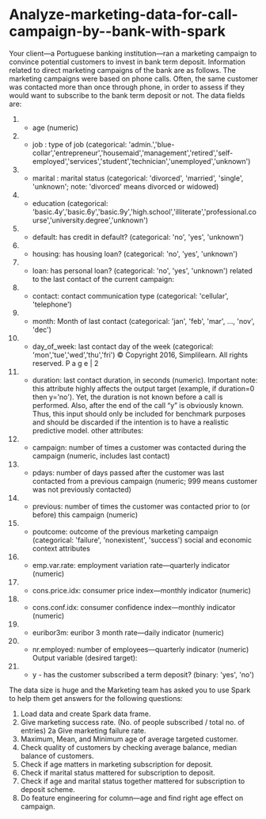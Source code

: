 # Analyze-marketing-data-for-call-campaign-by--bank-with-spark

Your client―a Portuguese banking institution—ran a marketing campaign to convince potential customers to invest in bank term deposit.
Information related to direct marketing campaigns of the bank are as follows.
The marketing campaigns were based on phone calls. Often, the same customer was contacted more than once through phone, in order to assess if they would want to subscribe to the bank term deposit or not. The data fields are:

1. - age (numeric)
2. - job : type of job (categorical: 'admin.','blue-collar','entrepreneur','housemaid','management','retired','self-employed','services','student','technician','unemployed','unknown')
3. - marital : marital status (categorical: 'divorced', 'married', 'single', 'unknown'; note: 'divorced' means divorced or widowed)
4. - education (categorical: 'basic.4y','basic.6y','basic.9y','high.school','illiterate','professional.course','university.degree','unknown')
5. - default: has credit in default? (categorical: 'no', 'yes', 'unknown')
6. - housing: has housing loan? (categorical: 'no', 'yes', 'unknown')
7. - loan: has personal loan? (categorical: 'no', 'yes', 'unknown')
 related to the last contact of the current campaign:
8. - contact: contact communication type (categorical: 'cellular', 'telephone')
9. - month: Month of last contact (categorical: 'jan', 'feb', 'mar', ..., 'nov', 'dec')
10. - day_of_week: last contact day of the week (categorical: 'mon','tue','wed','thu','fri')
© Copyright 2016, Simplilearn. All rights reserved. P a g e | 2
11. - duration: last contact duration, in seconds (numeric). Important note: this attribute highly affects the output target (example, if duration=0 then y='no'). Yet, the duration is not known before a call is performed. Also, after the end of the call “y” is obviously known. Thus, this input should only be included for benchmark purposes and should be discarded if the intention is to have a realistic predictive model.
 other attributes:
12. - campaign: number of times a customer was contacted during the campaign (numeric, includes last contact)
13. - pdays: number of days passed after the customer was last contacted from a previous campaign (numeric; 999 means customer was not previously contacted)
14. - previous: number of times the customer was contacted prior to (or before) this campaign (numeric)
15. - poutcome: outcome of the previous marketing campaign (categorical: 'failure', 'nonexistent', 'success')
 social and economic context attributes
16. - emp.var.rate: employment variation rate―quarterly indicator (numeric)
17. - cons.price.idx: consumer price index―monthly indicator (numeric)
18. - cons.conf.idx: consumer confidence index―monthly indicator (numeric)
19. - euribor3m: euribor 3 month rate―daily indicator (numeric)
20. - nr.employed: number of employees―quarterly indicator (numeric)
Output variable (desired target):
21. - y - has the customer subscribed a term deposit? (binary: 'yes', 'no')

The data size is huge and the Marketing team has asked you to use Spark to help them get answers for the following questions:
1. Load data and create Spark data frame.
2. Give marketing success rate. (No. of people subscribed / total no. of entries)
2a Give marketing failure rate.
3. Maximum, Mean, and Minimum age of average targeted customer.
4. Check quality of customers by checking average balance, median balance of customers.
5. Check if age matters in marketing subscription for deposit.
6. Check if marital status mattered for subscription to deposit.
7. Check if age and marital status together mattered for subscription to deposit scheme.
8. Do feature engineering for column—age and find right age effect on campaign.
